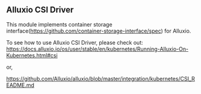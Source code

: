 ## Alluxio CSI Driver

This module implements container storage interface(https://github.com/container-storage-interface/spec) for Alluxio.

To see how to use Alluxio CSI Driver, please check out:
https://docs.alluxio.io/os/user/stable/en/kubernetes/Running-Alluxio-On-Kubernetes.html#csi

or,

https://github.com/Alluxio/alluxio/blob/master/integration/kubernetes/CSI_README.md
